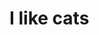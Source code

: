 # I like cats

<!--This is a ludicrous project that the authour and some friends are embarking on.
Let's hope that this Tetris AI won't fail miserably. 

If any of our forcibly recruited members try to call for help here, please ignore it.

help me

end my suffering

end this pain-->
